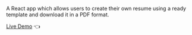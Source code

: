 A React app which allows users to create their own resume using a ready template and download it in a PDF format.

[Live Demo](https://amirobinson.github.io/cv-project/) :point_left:
